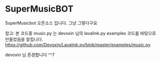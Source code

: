 # SuperMusicBOT
SuperMusicbot 오픈소스 입니다. 그냥 그렇다구요

참고:
본 코드중 music.py 는 devoxin 님의 lavalink.py examples 코드를 바탕으로 만들었음을 알립니다.
https://github.com/Devoxin/Lavalink.py/blob/master/examples/music.py

devoxin 님 존경합니다 ^^7
